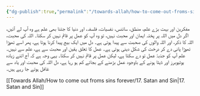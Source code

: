 ```yaml
---
{"dg-publish":true,"permalink":"/towards-allah/how-to-come-out-froms-sins-forever/16-shbt/","noteIcon":"","created":"2025-05-09T22:26:33.866+05:00","updated":"2025-05-09T23:31:56.028+05:00"}
---
```


مفکرین اور بہت بڑے علم، منطق، سائنس، نفسیات، فلسفہ، اور دنیا کا جتنا بھی علم ہے وہ آپ لے آئیں، اگر دل میں اللہ پر پختہ ایمان اور محبت نہیں، تو وہ آپ کو عمل پر قائم نہیں کر سکتا۔ اللہ کی محبت، اللہ کا ذکر، اور اللہ والوں کی صحبت سے پیدا ہوتی ہے۔ دل میں ایک بیج پیدا کرنا ہوتا ہے، پھر اسے تھوڑا تھوڑا پانی دے کر درخت کی شکل دینی ہوتی ہے۔ عمل کا تعلق یقین اور محبت سے ہے، علم سے نہیں۔ علم آپ کو جذبۂ عمل تو دے سکتا ہے، لیکن عمل پر قائم نہیں کر سکتا۔ یہی وجہ ہے کہ آج اتنے زیادہ یوٹیوبرز اور ڈیٹا ہونے کے باوجود عمل بڑھنے کے بجائے کم ہو رہا ہے، دل اللہ کی محبت اور یاد سے غافل ہوتے جا رہے ہیں۔

[[Towards Allah/How to come out froms sins forever/17. Satan and Sin\|17. Satan and Sin]]

